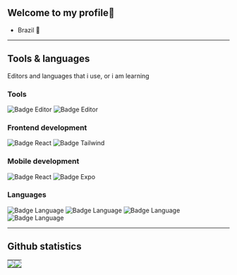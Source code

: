 ## Welcome to my profile👋

- Brazil 🌴

---

## Tools & languages

Editors and languages that i use, or i am learning

### Tools

![Badge Editor](https://img.shields.io/badge/vscode-blue?style=for-the-badge&logo=visualstudiocode)
![Badge Editor](https://img.shields.io/badge/intellij-blueviolet?style=for-the-badge&logo=intellijidea)

### Frontend development

![Badge React](https://img.shields.io/badge/react-gray?style=for-the-badge&logo=react)
![Badge Tailwind](https://img.shields.io/badge/tailwindcss-gray?style=for-the-badge&logo=tailwindcss)

### Mobile development

![Badge React](https://img.shields.io/badge/react_native-gray?style=for-the-badge&logo=react)
![Badge Expo](https://img.shields.io/badge/expo-gray?style=for-the-badge&logo=expo)

### Languages

![Badge Language](https://img.shields.io/badge/language-javascript-yellow?style=for-the-badge&logo=javascript)
![Badge Language](https://img.shields.io/badge/language-typescript-blue?style=for-the-badge&logo=typescript)
![Badge Language](https://img.shields.io/badge/language-kotlin-blueviolet?style=for-the-badge&logo=kotlin)
![Badge Language](https://img.shields.io/badge/language-rust-orange?style=for-the-badge&logo=rust)

---

## Github statistics

<table>
  <tr>
    <td style="padding: 0; width=50%">
        <img src="https://github-readme-stats.vercel.app/api/?username=igorunderplayer&show_icons=true&title_color=539BF5&text_color=9f9f9f&bg_color=00000000&icon_color=539BF5&hide_border=true&hide_title=true&count_private=true"/>
    </td>
      <td style="padding: 0; width=50%">
        <img src="https://github-readme-stats.vercel.app/api/top-langs/?username=igorunderplayer&show_icons=true&title_color=539BF5&text_color=9f9f9f&bg_color=00000000&icon_color=00000000&hide_border=true&hide_title=true&count_private=true"/>
    </t>
  </tr>
</table>
